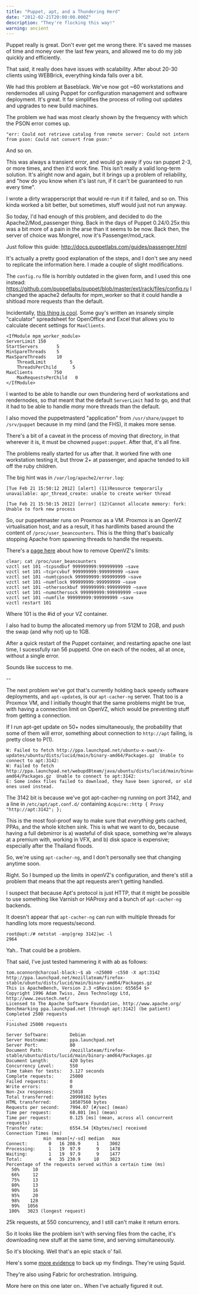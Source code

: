 ```yaml
---
title: "Puppet, apt, and a Thundering Herd"
date: "2012-02-21T20:00:00.000Z"
description: "They're flocking this way!"
warning: ancient
---
```


Puppet really is great.  Don't ever get me wrong there.  It's saved me masses of time and money over the last few years, and allowed me to do my job quickly and efficiently.  

That said, it really does have issues with scalability.  After about 20-30 clients using WEBBrick, everything kinda falls over a bit.

We had this problem at Baseblack.  We've now got ~60 workstations and rendernodes all using Puppet for configuration management and software deployment.  It's great.  It far simplifies the process of rolling out updates and upgrades to new build machines.  

The problem we had was most clearly shown by the frequency with which the PSON error comes up.

`"err: Could not retrieve catalog from remote server: Could not intern from pson: Could not convert from pson:"`

And so on.  

This was always a transient error, and would go away if you ran puppet 2-3, or more times, and then it'd work fine.  This isn't really a valid long-term solution.  It's alright now and again, but it brings up a problem of reliability, and "how do you know when it's last run, if it can't be guaranteed to run every time".

I wrote a dirty wrapperscript that would re-run it if it failed, and so on.  This kinda worked a bit better, but sometimes, stuff would just not run anyway.  

So today, I'd had enough of this problem, and decided to do the Apache2/Mod_passenger thing.  Back in the days of Puppet 0.24/0.25x this was a bit more of a pain in the arse than it seems to be now.  Back then, the server of choice was Mongrel, now it's Passenger/mod_rack.

Just follow this guide: http://docs.puppetlabs.com/guides/passenger.html

It's actually a pretty good explanation of the steps, and I don't see any need to replicate the information here.  I made a couple of slight modifications.  

The `config.ru` file is horribly outdated in the given form, and I used this one instead: https://github.com/puppetlabs/puppet/blob/master/ext/rack/files/config.ru
I changed the apache2 defaults for mpm_worker so that it could handle a shitload more requests than the default. 

Incidentally, [this thing is cool](https://www.linode.com/community/questions/6354/my-mpm-worker-calculator).  Some guy's written an insanely simple "calculator" spreadsheet for OpenOffice and Excel that allows you to calculate decent settings for `MaxClients`.

```
<IfModule mpm_worker_module>
ServerLimit 150
StartServers       5
MinSpareThreads    5
MaxSpareThreads    10
    ThreadLimit         5 
    ThreadsPerChild      5
MaxClients        750
    MaxRequestsPerChild   0
</IfModule>
```

I wanted to be able to handle our own thundering herd of workstations and rendernodes, so that meant that the default `ServerLimit` had to go, and that it had to be able to handle *many* more threads than the default.

I also moved the puppetmasterd "application" from `/usr/share/puppet` to `/srv/puppet` because in my mind (and the FHS), it makes more sense.

There's a bit of a caveat in the process of moving that directory, in that wherever it is, it must be chowned `puppet:puppet`.  After that, it's all fine.

The problems really started for us after that.  It worked fine with one workstation testing it, but throw 2+ at passenger, and apache tended to kill off the ruby children. 

The big hint was in `/var/log/apache2/error.log`: 
```
[Tue Feb 21 15:50:12 2012] [alert] (11)Resource temporarily unavailable: apr_thread_create: unable to create worker thread

[Tue Feb 21 15:50:15 2012] [error] (12)Cannot allocate memory: fork: Unable to fork new process
```

So, our puppetmaster runs on Proxmox as a VM.  Proxmox is an OpenVZ virtualisation host, and as a result, it has hardlimits based around the content of `/proc/user_beancounters`.  This is the thing that's basically stopping Apache from spawning threads to handle the requests.

There's a [page here](https://web.archive.org/web/20120123041303/http://blog.eukhost.com/webhosting/how-to-remove-openvz-limits-on-a-vps/) about how to remove OpenVZ's limits: 

```
clear; cat /proc/user_beancounters
vzctl set 101 –tcpsndbuf 999999999:999999999 –save
vzctl set 101 –tcprcvbuf 999999999:999999999 –save
vzctl set 101 –numtcpsock 999999999:999999999 –save
vzctl set 101 –numflock 999999999:999999999 –save
vzctl set 101 –othersockbuf 999999999:999999999 –save
vzctl set 101 –numothersock 999999999:999999999 –save
vzctl set 101 –numfile 999999999:999999999 –save
vzctl restart 101
```
Where 101 is the #id of your VZ container.  

I also had to bump the allocated memory up from 512M to 2GB, and push the swap (and why not) up to 1GB.  

After a quick restart of the Puppet container, and restarting apache one last time, I sucessfully ran 56 puppetd.  One on each of the nodes, all at once, without a single error.

Sounds like success to me.

--

The next problem we've got that's currently holding back speedy software deployments, and `apt-update`s, is our `apt-cacher-ng` server.  That too is a Proxmox VM, and I initially thought that the same problems might be true, with having a connection limit on OpenVZ, which would be preventing stuff from getting a connection.  

If I run apt-get update on 50+ nodes simultaneously, the probability that some of them will error, something about connection to `http://apt` failing, is pretty close to P(1).

```
W: Failed to fetch http://ppa.launchpad.net/ubuntu-x-swat/x-updates/ubuntu/dists/lucid/main/binary-amd64/Packages.gz  Unable to connect to apt:3142:
W: Failed to fetch http://ppa.launchpad.net/webupd8team/java/ubuntu/dists/lucid/main/binary-amd64/Packages.gz  Unable to connect to apt:3142:
E: Some index files failed to download, they have been ignored, or old ones used instead.
```
The 3142 bit is because we've got apt-cacher-ng running on port 3142, and a line in `/etc/apt/apt.conf.d/` containing `Acquire::http { Proxy "http://apt:3142"; };`

This is the most fool-proof way to make sure that *everything* gets cached, PPAs, and the whole kitchen sink.  This is what we want to do, because having a full debmirror is a) wasteful of disk space, something we're always at a premium with, working in VFX, and b) disk space is expensive; especially after the Thailand floods.

So, we're using `apt-cacher-ng`, and I don't personally see that changing anytime soon. 

Right.  So I bumped up the limits in openVZ's configuration, and there's still a problem that means that the apt requests aren't getting handled.

I suspect that because Apt's protocol is just HTTP, that it might be possible to use something like Varnish or HAProxy and a bunch of `apt-cacher-ng` backends.  

It doesn't appear that `apt-cacher-ng` can run with multiple threads for handling lots more requests/second. 

```
root@apt:/# netstat -anp|grep 3142|wc -l
2964
```
Yah.. That could be a problem.

That said, I've just tested hammering it with ab as follows:

```
tom.oconnor@charcoal-black:~$ ab -n25000 -c550 -X apt:3142  http://ppa.launchpad.net/mozillateam/firefox-stable/ubuntu/dists/lucid/main/binary-amd64/Packages.gz
This is ApacheBench, Version 2.3 <$Revision: 655654 $>
Copyright 1996 Adam Twiss, Zeus Technology Ltd, http://www.zeustech.net/
Licensed to The Apache Software Foundation, http://www.apache.org/
Benchmarking ppa.launchpad.net [through apt:3142] (be patient)
Completed 2500 requests
...
Finished 25000 requests

Server Software:        Debian
Server Hostname:        ppa.launchpad.net
Server Port:            80
Document Path:          /mozillateam/firefox-stable/ubuntu/dists/lucid/main/binary-amd64/Packages.gz
Document Length:        420 bytes
Concurrency Level:      550
Time taken for tests:   3.127 seconds
Complete requests:      25000
Failed requests:        0
Write errors:           0
Non-2xx responses:      25018
Total transferred:      20990102 bytes
HTML transferred:       10507560 bytes
Requests per second:    7994.07 [#/sec] (mean)
Time per request:       68.801 [ms] (mean)
Time per request:       0.125 [ms] (mean, across all concurrent requests)
Transfer rate:          6554.54 [Kbytes/sec] received
Connection Times (ms)
              min  mean[+/-sd] median   max
Connect:        0   16 208.9      1    3002
Processing:     1   19  97.9      9    1478
Waiting:        1   19  97.9      9    1477
Total:          4   35 230.9     10    3023
Percentage of the requests served within a certain time (ms)
  50%     10
  66%     12
  75%     13
  80%     13
  90%     16
  95%     20
  98%    128
  99%   1056
 100%   3023 (longest request)
 ```


25k requests, at 550 concurrency, and I still can't make it return errors.

So it looks like the problem isn't with serving files from the cache, it's downloading new stuff at the same time, and serving simultaneously.  

So it's blocking.  Well that's an epic stack o' fail.

Here's some [more evidence](https://awaseconfigurations.wordpress.com/2011/11/13/problems-with-apt-cacher-ng-and-parallel-fabric-execution-or-the-crash-of-the-cacher/) to back up my findings.  They're using Squid. 

They're also using Fabric for orchestration.  Intriguing.
 
More here on this one later on.. When I've actually figured it out.